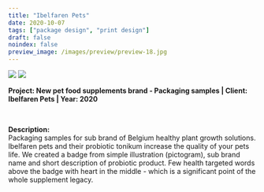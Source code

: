 ```yaml
---
title: "Ibelfaren Pets"
date: 2020-10-07
tags: ["package design", "print design"]
draft: false
noindex: false
preview_image: /images/preview/preview-18.jpg
---
```




<div class="col-adapt-single col">


<img class="my-2" src = "/images/package-design-print-design-ibelfaren-pets-probiotics/content-package-design-print-design-ibelfaren-pets-probiotics-1.jpg">

<img class="my-2" src = "/images/package-design-print-design-ibelfaren-pets-probiotics/content-package-design-print-design-ibelfaren-pets-probiotics-2.jpg">



</div>


<div class="col-adapt-single col" style="margin-bottom: 5rem !important;">

	
**Project: New pet food supplements brand - Packaging samples | Client: Ibelfaren Pets | Year: 2020**

<br>

**Description:**
<br>
Packaging samples for sub brand of Belgium healthy plant growth solutions. Ibelfaren pets and their probiotic tonikum increase the quality of your pets life. We created a badge from simple illustration (pictogram), sub brand name and short description of probiotic product. Few health targeted words above the badge with heart in the middle - which is a significant point of the whole supplement legacy.

</div>


